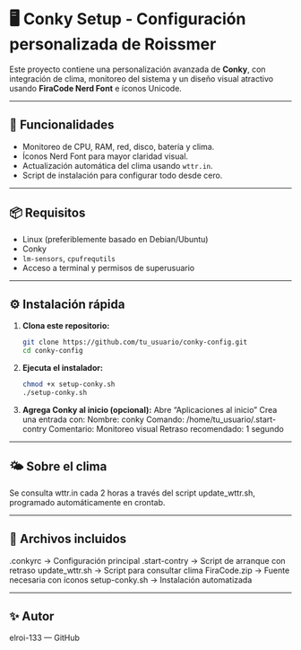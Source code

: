 # 🖥️ Conky Setup - Configuración personalizada de Roissmer

Este proyecto contiene una personalización avanzada de **Conky**, con integración de clima, monitoreo del sistema y un diseño visual atractivo usando **FiraCode Nerd Font** e íconos Unicode.

---

## 🚀 Funcionalidades

- Monitoreo de CPU, RAM, red, disco, batería y clima.
- Íconos Nerd Font para mayor claridad visual.
- Actualización automática del clima usando `wttr.in`.
- Script de instalación para configurar todo desde cero.

---

## 📦 Requisitos

- Linux (preferiblemente basado en Debian/Ubuntu)
- Conky
- `lm-sensors`, `cpufrequtils`
- Acceso a terminal y permisos de superusuario

---

## ⚙️ Instalación rápida

1. **Clona este repositorio:**
   ```bash
   git clone https://github.com/tu_usuario/conky-config.git
   cd conky-config

2. **Ejecuta el instalador:**
   ```bash
   chmod +x setup-conky.sh
   ./setup-conky.sh

3. **Agrega Conky al inicio (opcional):**
   Abre “Aplicaciones al inicio”
   Crea una entrada con:
   Nombre: conky
   Comando: /home/tu_usuario/.start-contry
   Comentario: Monitoreo visual
   Retraso recomendado: 1 segundo
---

## 🌤️ Sobre el clima
   Se consulta wttr.in cada 2 horas a través del script update_wttr.sh, programado automáticamente en crontab.

---

## 🧰 Archivos incluidos
   .conkyrc → Configuración principal
   .start-contry → Script de arranque con retraso
   update_wttr.sh → Script para consultar clima
   FiraCode.zip → Fuente necesaria con íconos
   setup-conky.sh → Instalación automatizada

---

## ✨ Autor
elroi-133 — GitHub